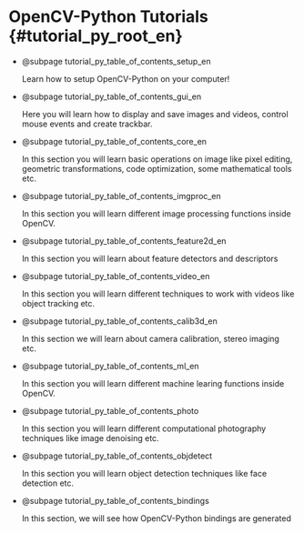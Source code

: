 # OpenCV-Python Tutorials {#tutorial_py_root_en}

- @subpage tutorial_py_table_of_contents_setup_en

  Learn how to setup OpenCV-Python on your computer!

- @subpage tutorial_py_table_of_contents_gui_en

  Here you will learn how to display and save images and videos, control mouse events and create trackbar.

- @subpage tutorial_py_table_of_contents_core_en

  In this section you will learn basic operations on image like pixel editing, geometric transformations, code optimization, some mathematical tools etc.

- @subpage tutorial_py_table_of_contents_imgproc_en

  In this section you will learn different image processing functions inside OpenCV.

-   @subpage tutorial_py_table_of_contents_feature2d_en

    In this section
    you will learn about feature detectors and descriptors

-   @subpage tutorial_py_table_of_contents_video_en

    In this section you will learn different techniques to work with videos like object tracking etc.

-   @subpage tutorial_py_table_of_contents_calib3d_en

    In this section we will learn about camera calibration, stereo imaging etc.

-   @subpage tutorial_py_table_of_contents_ml_en

    In this section you will learn different machine learing functions inside OpenCV.

-   @subpage tutorial_py_table_of_contents_photo

    In this section you will learn different computational photography techniques like image denoising etc.

-   @subpage tutorial_py_table_of_contents_objdetect

    In this section you will learn object detection techniques like face detection etc.

-   @subpage tutorial_py_table_of_contents_bindings

    In this section, we will see how OpenCV-Python bindings are generated
